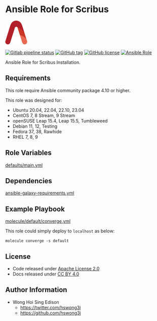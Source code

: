 # Ansible Role for Scribus

<a href="https://alvistack.com" title="AlviStack" target="_blank"><img src="/alvistack.svg" height="75" alt="AlviStack"></a>

[![Gitlab pipeline status](https://img.shields.io/gitlab/pipeline/alvistack/ansible-role-scribus/master)](https://gitlab.com/alvistack/ansible-role-scribus/-/pipelines)
[![GitHub tag](https://img.shields.io/github/tag/alvistack/ansible-role-scribus.svg)](https://github.com/alvistack/ansible-role-scribus/tags)
[![GitHub license](https://img.shields.io/github/license/alvistack/ansible-role-scribus.svg)](https://github.com/alvistack/ansible-role-scribus/blob/master/LICENSE)
[![Ansible Role](https://img.shields.io/badge/galaxy-alvistack.scribus-blue.svg)](https://galaxy.ansible.com/alvistack/scribus)

Ansible Role for Scribus Installation.

## Requirements

This role require Ansible community package 4.10 or higher.

This role was designed for:

-   Ubuntu 20.04, 22.04, 22.10, 23.04
-   CentOS 7, 8 Stream, 9 Stream
-   openSUSE Leap 15.4, Leap 15.5, Tumbleweed
-   Debian 11, 12, Testing
-   Fedora 37, 38, Rawhide
-   RHEL 7, 8, 9

## Role Variables

[defaults/main.yml](defaults/main.yml)

## Dependencies

[ansible-galaxy-requirements.yml](ansible-galaxy-requirements.yml)

## Example Playbook

[molecule/default/converge.yml](molecule/default/converge.yml)

This role could simply deploy to `localhost` as below:

    molecule converge -s default

## License

-   Code released under [Apache License 2.0](LICENSE)
-   Docs released under [CC BY 4.0](http://creativecommons.org/licenses/by/4.0/)

## Author Information

-   Wong Hoi Sing Edison
    -   <https://twitter.com/hswong3i>
    -   <https://github.com/hswong3i>
